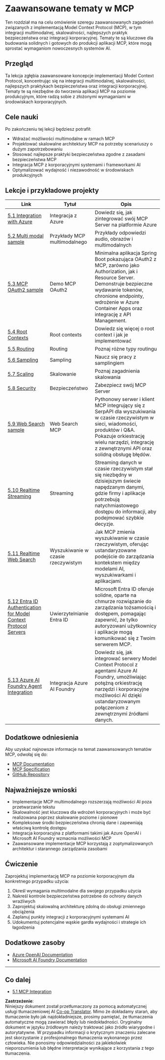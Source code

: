 <!--
CO_OP_TRANSLATOR_METADATA:
{
  "original_hash": "748c61250d4a326206b72b28f6154615",
  "translation_date": "2025-07-02T09:23:49+00:00",
  "source_file": "05-AdvancedTopics/README.md",
  "language_code": "pl"
}
-->
# Zaawansowane tematy w MCP

Ten rozdział ma na celu omówienie szeregu zaawansowanych zagadnień związanych z implementacją Model Context Protocol (MCP), w tym integracji multimodalnej, skalowalności, najlepszych praktyk bezpieczeństwa oraz integracji korporacyjnej. Tematy te są kluczowe dla budowania solidnych i gotowych do produkcji aplikacji MCP, które mogą sprostać wymaganiom nowoczesnych systemów AI.

## Przegląd

Ta lekcja zgłębia zaawansowane koncepcje implementacji Model Context Protocol, koncentrując się na integracji multimodalnej, skalowalności, najlepszych praktykach bezpieczeństwa oraz integracji korporacyjnej. Tematy te są niezbędne do tworzenia aplikacji MCP na poziomie produkcyjnym, które radzą sobie z złożonymi wymaganiami w środowiskach korporacyjnych.

## Cele nauki

Po zakończeniu tej lekcji będziesz potrafił:

- Wdrażać możliwości multimodalne w ramach MCP
- Projektować skalowalne architektury MCP na potrzeby scenariuszy o dużym zapotrzebowaniu
- Stosować najlepsze praktyki bezpieczeństwa zgodne z zasadami bezpieczeństwa MCP
- Integracja MCP z korporacyjnymi systemami i frameworkami AI
- Optymalizować wydajność i niezawodność w środowiskach produkcyjnych

## Lekcje i przykładowe projekty

| Link | Tytuł | Opis |
|------|-------|------|
| [5.1 Integration with Azure](./mcp-integration/README.md) | Integracja z Azure | Dowiedz się, jak zintegrować swój MCP Server na platformie Azure |
| [5.2 Multi modal sample](./mcp-multi-modality/README.md) | Przykłady MCP multimodalnego | Przykłady odpowiedzi audio, obrazów i multimodalnych |
| [5.3 MCP OAuth2 sample](../../../05-AdvancedTopics/mcp-oauth2-demo) | Demo MCP OAuth2 | Minimalna aplikacja Spring Boot pokazująca OAuth2 z MCP, zarówno jako Authorization, jak i Resource Server. Demonstruje bezpieczne wydawanie tokenów, chronione endpointy, wdrożenie w Azure Container Apps oraz integrację z API Management. |
| [5.4 Root Contexts](./mcp-root-contexts/README.md) | Root contexts | Dowiedz się więcej o root context i jak je implementować |
| [5.5 Routing](./mcp-routing/README.md) | Routing | Poznaj różne typy routingu |
| [5.6 Sampling](./mcp-sampling/README.md) | Sampling | Naucz się pracy z samplingiem |
| [5.7 Scaling](./mcp-scaling/README.md) | Skalowanie | Poznaj zagadnienia skalowania |
| [5.8 Security](./mcp-security/README.md) | Bezpieczeństwo | Zabezpiecz swój MCP Server |
| [5.9 Web Search sample](./web-search-mcp/README.md) | Web Search MCP | Pythonowy serwer i klient MCP integrujący się z SerpAPI dla wyszukiwania w czasie rzeczywistym w sieci, wiadomości, produktów i Q&A. Pokazuje orkiestrację wielu narzędzi, integrację z zewnętrznymi API oraz solidną obsługę błędów. |
| [5.10 Realtime Streaming](./mcp-realtimestreaming/README.md) | Streaming | Streaming danych w czasie rzeczywistym stał się niezbędny w dzisiejszym świecie napędzanym danymi, gdzie firmy i aplikacje potrzebują natychmiastowego dostępu do informacji, aby podejmować szybkie decyzje. |
| [5.11 Realtime Web Search](./mcp-realtimesearch/README.md) | Wyszukiwanie w czasie rzeczywistym | Jak MCP zmienia wyszukiwanie w czasie rzeczywistym, oferując ustandaryzowane podejście do zarządzania kontekstem między modelami AI, wyszukiwarkami i aplikacjami. |
| [5.12  Entra ID Authentication for Model Context Protocol Servers](./mcp-security-entra/README.md) | Uwierzytelnianie Entra ID | Microsoft Entra ID oferuje solidne, oparte na chmurze rozwiązanie do zarządzania tożsamością i dostępem, pomagając zapewnić, że tylko autoryzowani użytkownicy i aplikacje mogą komunikować się z Twoim serwerem MCP. |
| [5.13 Azure AI Foundry Agent Integration](./mcp-foundry-agent-integration/README.md) | Integracja Azure AI Foundry | Dowiedz się, jak integrować serwery Model Context Protocol z agentami Azure AI Foundry, umożliwiając potężną orkiestrację narzędzi i korporacyjne możliwości AI dzięki ustandaryzowanym połączeniom z zewnętrznymi źródłami danych. |

## Dodatkowe odniesienia

Aby uzyskać najnowsze informacje na temat zaawansowanych tematów MCP, odwołaj się do:
- [MCP Documentation](https://modelcontextprotocol.io/)
- [MCP Specification](https://spec.modelcontextprotocol.io/)
- [GitHub Repository](https://github.com/modelcontextprotocol)

## Najważniejsze wnioski

- Implementacje MCP multimodalnego rozszerzają możliwości AI poza przetwarzanie tekstu
- Skalowalność jest kluczowa dla wdrożeń korporacyjnych i może być realizowana poprzez skalowanie poziome i pionowe
- Kompleksowe środki bezpieczeństwa chronią dane i zapewniają właściwą kontrolę dostępu
- Integracja korporacyjna z platformami takimi jak Azure OpenAI i Microsoft AI Foundry wzmacnia możliwości MCP
- Zaawansowane implementacje MCP korzystają z zoptymalizowanych architektur i starannego zarządzania zasobami

## Ćwiczenie

Zaprojektuj implementację MCP na poziomie korporacyjnym dla konkretnego przypadku użycia:

1. Określ wymagania multimodalne dla swojego przypadku użycia
2. Nakreśl kontrole bezpieczeństwa potrzebne do ochrony danych wrażliwych
3. Zaprojektuj skalowalną architekturę zdolną do obsługi zmiennego obciążenia
4. Zaplanuj punkty integracji z korporacyjnymi systemami AI
5. Udokumentuj potencjalne wąskie gardła wydajności i strategie ich łagodzenia

## Dodatkowe zasoby

- [Azure OpenAI Documentation](https://learn.microsoft.com/en-us/azure/ai-services/openai/)
- [Microsoft AI Foundry Documentation](https://learn.microsoft.com/en-us/ai-services/)

---

## Co dalej

- [5.1 MCP Integration](./mcp-integration/README.md)

**Zastrzeżenie**:  
Niniejszy dokument został przetłumaczony za pomocą automatycznej usługi tłumaczeniowej AI [Co-op Translator](https://github.com/Azure/co-op-translator). Mimo że dokładamy starań, aby tłumaczenie było jak najdokładniejsze, prosimy pamiętać, że tłumaczenia automatyczne mogą zawierać błędy lub niedokładności. Oryginalny dokument w języku źródłowym należy traktować jako źródło wiarygodne i autorytatywne. W przypadku informacji o krytycznym znaczeniu zalecane jest skorzystanie z profesjonalnego tłumaczenia wykonanego przez człowieka. Nie ponosimy odpowiedzialności za jakiekolwiek nieporozumienia lub błędne interpretacje wynikające z korzystania z tego tłumaczenia.
